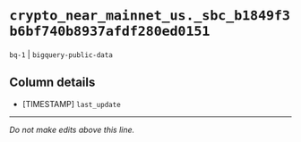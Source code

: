 # `crypto_near_mainnet_us._sbc_b1849f3b6bf740b8937afdf280ed0151`
`bq-1` | `bigquery-public-data`

## Column details
* [TIMESTAMP] `last_update`

-------------------------------------------------------------------------------
*Do not make edits above this line.*
